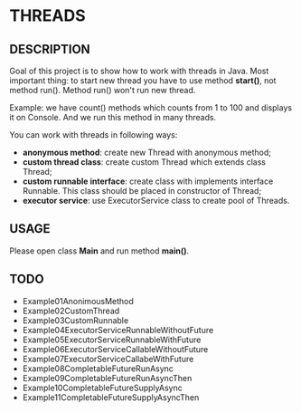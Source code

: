 THREADS
=======


DESCRIPTION
-----------

Goal of this project is to show how to work with threads in Java. Most important thing: 
to start new thread you have to use method **start()**, not method run(). 
Method run() won't run new thread.

Example: we have count() methods which counts from 1 to 100 and displays it on Console. 
And we run this method in many threads.

You can work with threads in following ways:
* **anonymous method**: create new Thread with anonymous method;
* **custom thread class**: create custom Thread which extends class Thread;
* **custom runnable interface**: create class with implements interface Runnable. This class should be placed in constructor of Thread;
* **executor service**: use ExecutorService class to create pool of Threads.


USAGE
-----

Please open class **Main** and run method **main()**.


TODO
----

- Example01AnonimousMethod
- Example02CustomThread
- Example03CustomRunnable
- Example04ExecutorServiceRunnableWithoutFuture
- Example05ExecutorServiceRunnableWithFuture
- Example06ExecutorServiceCallableWithoutFuture
- Example07ExecutorServiceCallabeWithFuture
- Example08CompletableFutureRunAsync
- Example09CompletableFutureRunAsyncThen
- Example10CompletableFutureSupplyAsync
- Example11CompletableFutureSupplyAsyncThen